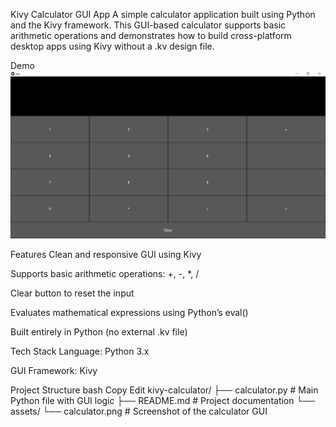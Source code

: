 Kivy Calculator GUI App
A simple calculator application built using Python and the Kivy framework. This GUI-based calculator supports basic arithmetic operations and demonstrates how to build cross-platform desktop apps using Kivy without a .kv design file.

Demo
![Calculator GUI](assets/calculator.png)

Features
Clean and responsive GUI using Kivy

Supports basic arithmetic operations: +, -, *, /

Clear button to reset the input

Evaluates mathematical expressions using Python’s eval()

Built entirely in Python (no external .kv file)

Tech Stack
Language: Python 3.x

GUI Framework: Kivy

Project Structure
bash
Copy
Edit
kivy-calculator/
├── calculator.py      # Main Python file with GUI logic
├── README.md          # Project documentation
└── assets/
    └── calculator.png # Screenshot of the calculator GUI
